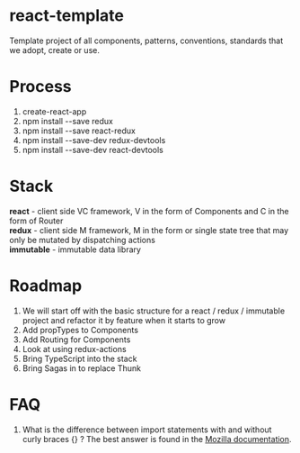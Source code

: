 # react-template
Template project of all components, patterns, conventions, standards that we adopt, create or use.

# Process
1. create-react-app
2. npm install --save redux
3. npm install --save react-redux
4. npm install --save-dev redux-devtools
5. npm install --save-dev react-devtools

# Stack
**react** - client side VC framework, V in the form of Components and C in the form of Router   
**redux** - client side M framework, M in the form or single state tree that may only be mutated by dispatching actions  
**immutable** - immutable data library  

# Roadmap
1. We will start off with the basic structure for a react / redux / immutable project and refactor it by feature when it starts to grow
2. Add propTypes to Components
3. Add Routing for Components
4. Look at using redux-actions
5. Bring TypeScript into the stack
6. Bring Sagas in to replace Thunk

# FAQ
1. What is the difference between import statements with and without curly braces {} ?
The best answer is found in the [Mozilla documentation](https://developer.mozilla.org/en-US/docs/Web/JavaScript/Reference/Statements/import).
